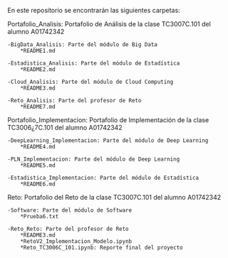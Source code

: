 En este repositorio se encontrarán las siguientes carpetas:

Portafolio_Analisis: Portafolio de Análisis de la clase TC3007C.101 del alumno A01742342

    -BigData_Analisis: Parte del módulo de Big Data
        *README1.md
        
    -Estadistica_Analisis: Parte del módulo de Estadística
        *README2.md

    -Cloud_Analisis: Parte del módulo de Cloud Computing
        *README3.md
        
    -Reto_Analisis: Parte del profesor de Reto
        *README7.md
        
Portafolio_Implementacion: Portafolio de Implementación de la clase TC3006¿7C.101 del alumno A01742342
        
    -DeepLearning_Implementacion: Parte del módulo de Deep Learning
        *README4.md

    -PLN_Implementacion: Parte del módulo de Deep Learning
        *README5.md

    -Estadistica_Implementacion: Parte del módulo de Estadística
        *README6.md
        
Reto: Portafolio del Reto de la clase TC3007C.101 del alumno A01742342
        
    -Software: Parte del módulo de Software
        *Prueba6.txt
        
    -Reto_Reto: Parte del profesor de Reto
        *README3.md
        *RetoV2_Implementacion_Modelo.ipynb
        *Reto_TC3006C_101.ipynb: Reporte final del proyecto
